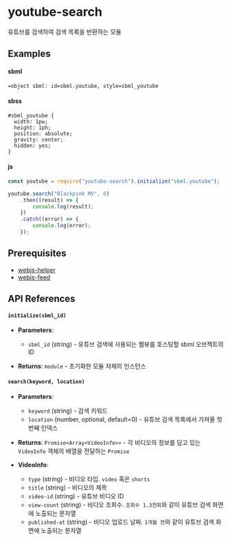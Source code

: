 # youtube-search

유튜브를 검색하여 검색 목록을 반환하는 모듈

## Examples

#### sbml
```sbml
=object sbml: id=sbml.youtube, style=sbml_youtube
```

#### sbss
```sbss
#sbml_youtube {
  width: 1pw;
  height: 1ph;
  position: absolute;
  gravity: center;
  hidden: yes;
}
```

#### js
```js
const youtube = require("youtube-search").initialize("sbml.youtube");

youtube.search("Blackpink MV", 0)
    .then((result) => {
        console.log(result);
    })
    .catch((error) => {
        console.log(error);
    });
```

## Prerequisites

- [webjs-helper](https://github.com/jamkit-modules/webjs-helper) 
- [webjs-feed](https://github.com/jamkit-modules/webjs-feed) 

## API References

#### `initialize(sbml_id)`

- **Parameters**:
  - `sbml_id` (string) - 유튜브 검색에 사용되는 웹뷰를 호스팅할 sbml 오브젝트의 ID

- **Returns**: `module` - 초기화한 모듈 자체의 인스턴스 

#### `search(keyword, location)`

- **Parameters**:
  - `keyword` (string) - 검색 키워드
  - `location` (number, optional, default=0) - 유튜브 검색 목록에서 가져올 첫번째 인덱스
 
- **Returns**: `Promise<Array<VideoInfo>>` - 각 비디오의 정보를 담고 있는 `VideoInfo` 객체의 배열을 전달하는 `Promise`

- **VideoInfo**:
  - `type` (string) - 비디오 타입. `video` 혹은 `shorts`
  - `title` (string) - 비디오의 제목
  - `video-id` (string) - 유튜브 비디오 ID
  - `view-count` (string) - 비디오 조회수. `조회수 1.3천회`와 같이 유튜브 검색 화면에 노출되는 문자열
  - `published-at` (string) - 비디오 업로드 날짜. `1개월 전`와 같이 유튜브 검색 화면에 노출되는 문자열
